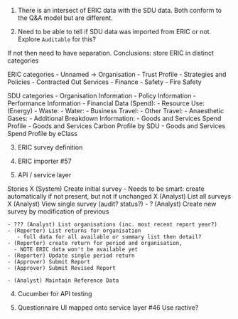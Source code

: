 
1. There is an intersect of ERIC data with the SDU data. Both conform to the Q&A
model but are different.

2. Need to be able to tell if SDU data was imported from ERIC or not. Explore
`Auditable` for this?

If not then need to have separation. Conclusions: store ERIC in distinct categories

  ERIC categories
    - Unnamed -> Organisation
    - Trust Profile
    - Strategies and Policies
    - Contracted Out Services
    - Finance
    - Safety
    - Fire Safety

  SDU categories
    - Organisation Information
    - Policy Information
    - Performance Information
    - Financial Data (Spend):
    - Resource Use: (Energy)
    - Waste:
    - Water:
    - Business Travel:
    - Other Travel:
    - Anaesthetic Gases:
    - Additional Breakdown Information:
    - Goods and Services Spend Profile
    - Goods and Services Carbon Profile by SDU
    - Goods and Services Spend Profile by eClass

3. ERIC survey definition

3. ERIC importer #57

4. API / service layer

Stories
    X (System) Create initial survey
        - Needs to be smart: create automatically if not present, but not if unchanged
    X (Analyst) List all surveys
    X (Analyst) View single survey (audit? status?)
    - ? (Analyst) Create new survey by modification of previous

    - ??? (Analyst) List organisations (inc. most recent report year?)
    - (Reporter) List returns for organisation
       - full data for all available or summary list then detail?
    - (Reporter) create return for period and organisation,
      - NOTE ERIC data won't be available yet
    - (Reporter) Update single period return
    - (Approver) Submit Report
    - (Approver) Submit Revised Report

    - (Analyst) Maintain Reference Data



4. Cucumber for API testing

5. Questionnaire UI mapped onto service layer  #46
 Use ractive?



